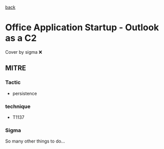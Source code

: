 [back](../index.md)
# Office Application Startup - Outlook as a C2
Cover by sigma :x: 

## MITRE
### Tactic
  - persistence

### technique
  - T1137

### Sigma

 So many other things to do...